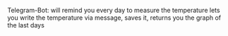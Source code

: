 Telegram-Bot:
will remind you every day to measure the temperature
lets you write the temperature via message, saves it, returns you the graph of the last days
